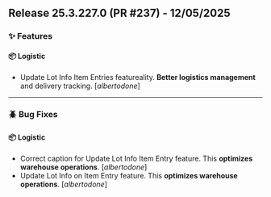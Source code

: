 ## Release 25.3.227.0 (PR #237) - 12/05/2025
### ✨ Features

#### 📦 Logistic
  * Update Lot Info Item Entries featureality. **Better logistics management** and delivery tracking. [*albertodone*]

---
### 🪲 Bug Fixes

#### 📦 Logistic
  * Correct caption for Update Lot Info Item Entry feature. This **optimizes warehouse operations**. [*albertodone*]
  * Update Lot Info on Item Entry feature. This **optimizes warehouse operations**. [*albertodone*]

